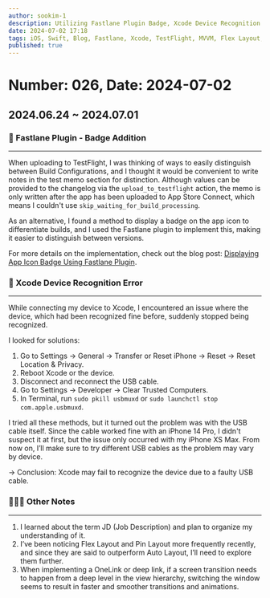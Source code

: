 ```yaml
---
author: sookim-1
description: Utilizing Fastlane Plugin Badge, Xcode Device Recognition Error, JD Summary, Flex Layout & Pin Layout Libraries, Main Logic Service ViewModel, Tips for Using Deep Links
date: 2024-07-02 17:18
tags: iOS, Swift, Blog, Fastlane, Xcode, TestFlight, MVVM, Flex Layout, Pin Layout, DeepLink
published: true
---
```

# Number: 026, Date: 2024-07-02
## 2024.06.24 ~ 2024.07.01
### 🚀 Fastlane Plugin - Badge Addition
---

When uploading to TestFlight, I was thinking of ways to easily distinguish between Build Configurations, and I thought it would be convenient to write notes in the test memo section for distinction. Although values can be provided to the changelog via the `upload_to_testflight` action, the memo is only written after the app has been uploaded to App Store Connect, which means I couldn't use `skip_waiting_for_build_processing`.

As an alternative, I found a method to display a badge on the app icon to differentiate builds, and I used the Fastlane plugin to implement this, making it easier to distinguish between versions.

For more details on the implementation, check out the blog post: [Displaying App Icon Badge Using Fastlane Plugin](https://sookim-1.tistory.com/entry/iOS-Fastlane-Plugin%EC%9D%84-%ED%99%9C%EC%9A%A9%ED%95%98%EC%97%AC-%EC%95%B1%EC%95%84%EC%9D%B4%EC%BD%98-Badge-%ED%91%9C%EC%8B%9C).

### 🚨 Xcode Device Recognition Error
---

While connecting my device to Xcode, I encountered an issue where the device, which had been recognized fine before, suddenly stopped being recognized.

I looked for solutions:

1. Go to Settings → General → Transfer or Reset iPhone → Reset → Reset Location & Privacy.
2. Reboot Xcode or the device.
3. Disconnect and reconnect the USB cable.
4. Go to Settings → Developer → Clear Trusted Computers.
5. In Terminal, run `sudo pkill usbmuxd` or `sudo launchctl stop com.apple.usbmuxd`.

I tried all these methods, but it turned out the problem was with the USB cable itself. Since the cable worked fine with an iPhone 14 Pro, I didn't suspect it at first, but the issue only occurred with my iPhone XS Max. From now on, I’ll make sure to try different USB cables as the problem may vary by device.

→ Conclusion: Xcode may fail to recognize the device due to a faulty USB cable.

### 🙋🏻‍♂️ Other Notes
---

1. I learned about the term JD (Job Description) and plan to organize my understanding of it.
2. I’ve been noticing Flex Layout and Pin Layout more frequently recently, and since they are said to outperform Auto Layout, I’ll need to explore them further.
3. When implementing a OneLink or deep link, if a screen transition needs to happen from a deep level in the view hierarchy, switching the window seems to result in faster and smoother transitions and animations.

